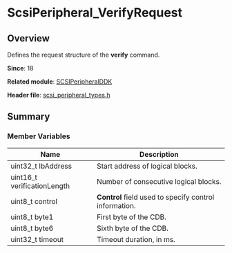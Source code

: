 # ScsiPeripheral_VerifyRequest

## Overview

Defines the request structure of the **verify** command.

**Since**: 18

**Related module**: [SCSIPeripheralDDK](capi-scsiperipheralddk.md)

**Header file**: [scsi_peripheral_types.h](capi-scsi-peripheral-types-h.md)

## Summary

### Member Variables

| Name| Description|
| -- | -- |
| uint32_t lbAddress | Start address of logical blocks.|
| uint16_t verificationLength | Number of consecutive logical blocks.|
| uint8_t control | **Control** field used to specify control information.|
| uint8_t byte1 | First byte of the CDB.|
| uint8_t byte6 | Sixth byte of the CDB.|
| uint32_t timeout | Timeout duration, in ms.|

